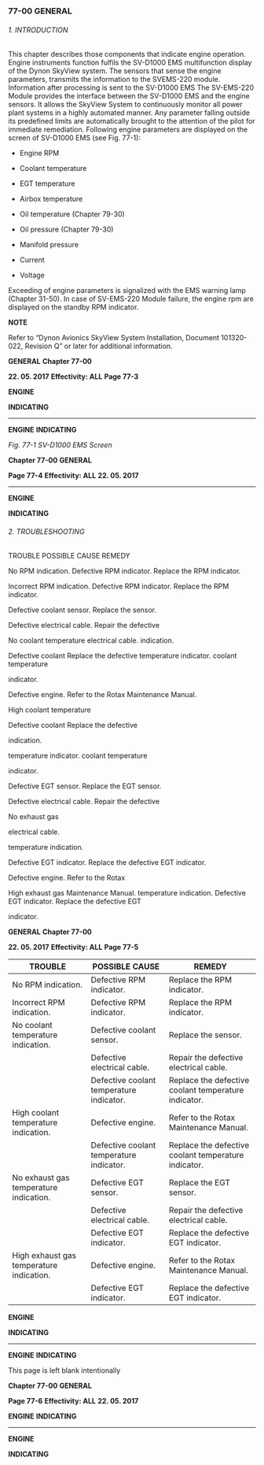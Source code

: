 ### 77-00 GENERAL

###### 1. INTRODUCTION
This chapter describes those components that indicate engine operation.
Engine instruments function fulfils the SV-D1000 EMS multifunction display of the
Dynon SkyView system.
The sensors that sense the engine parameters, transmits the information to the SVEMS-220 module. Information after processing is sent to the SV-D1000 EMS
The SV-EMS-220 Module provides the interface between the SV-D1000 EMS and
the engine sensors. It allows the SkyView System to continuously monitor all power
plant systems in a highly automated manner. Any parameter falling outside its
predefined limits are automatically brought to the attention of the pilot for immediate
remediation.
Following engine parameters are displayed on the screen of SV-D1000 EMS (see
Fig. 77-1):

   - Engine RPM

   - Coolant temperature

   - EGT temperature

   - Airbox temperature

   - Oil temperature (Chapter 79-30)

   - Oil pressure (Chapter 79-30)

   - Manifold pressure

   - Current

   - Voltage

Exceeding of engine parameters is signalized with the EMS warning lamp
(Chapter 31-50).
In case of SV-EMS-220 Module failure, the engine rpm are displayed on the standby
RPM indicator.

**NOTE**

Refer to “Dynon Avionics SkyView System Installation, Document 101320-022,
Revision Q” or later for additional information.

**GENERAL** **Chapter 77-00**

**22. 05. 2017** **Effectivity: ALL** **Page 77-3**


**ENGINE**

**INDICATING**


-----

**ENGINE**
**INDICATING**

_Fig. 77-1 SV-D1000 EMS Screen_

**Chapter 77-00** **GENERAL**

**Page 77-4** **Effectivity: ALL** **22. 05. 2017**


-----

**ENGINE**

**INDICATING**

###### 2. TROUBLESHOOTING

TROUBLE POSSIBLE CAUSE REMEDY

No RPM indication. Defective RPM indicator. Replace the RPM
indicator.

Incorrect RPM indication. Defective RPM indicator. Replace the RPM
indicator.

Defective coolant sensor. Replace the sensor.

Defective electrical cable. Repair the defective

No coolant temperature electrical cable.
indication.

Defective coolant Replace the defective
temperature indicator. coolant temperature

indicator.

Defective engine. Refer to the Rotax
Maintenance Manual.

High coolant temperature

Defective coolant Replace the defective

indication.

temperature indicator. coolant temperature

indicator.

Defective EGT sensor. Replace the EGT sensor.

Defective electrical cable. Repair the defective

No exhaust gas

electrical cable.

temperature indication.

Defective EGT indicator. Replace the defective EGT
indicator.

Defective engine. Refer to the Rotax

High exhaust gas Maintenance Manual.
temperature indication. Defective EGT indicator. Replace the defective EGT

indicator.

**GENERAL** **Chapter 77-00**

**22. 05. 2017** **Effectivity: ALL** **Page 77-5**

|TROUBLE|POSSIBLE CAUSE|REMEDY|
|---|---|---|
|No RPM indication.|Defective RPM indicator.|Replace the RPM indicator.|
|Incorrect RPM indication.|Defective RPM indicator.|Replace the RPM indicator.|
|No coolant temperature indication.|Defective coolant sensor.|Replace the sensor.|
||Defective electrical cable.|Repair the defective electrical cable.|
||Defective coolant temperature indicator.|Replace the defective coolant temperature indicator.|
|High coolant temperature indication.|Defective engine.|Refer to the Rotax Maintenance Manual.|
||Defective coolant temperature indicator.|Replace the defective coolant temperature indicator.|
|No exhaust gas temperature indication.|Defective EGT sensor.|Replace the EGT sensor.|
||Defective electrical cable.|Repair the defective electrical cable.|
||Defective EGT indicator.|Replace the defective EGT indicator.|
|High exhaust gas temperature indication.|Defective engine.|Refer to the Rotax Maintenance Manual.|
||Defective EGT indicator.|Replace the defective EGT indicator.|


**ENGINE**

**INDICATING**


-----

**ENGINE**
**INDICATING**

This page is left blank intentionally

**Chapter 77-00** **GENERAL**

**Page 77-6** **Effectivity: ALL** **22. 05. 2017**


**ENGINE**
**INDICATING**


-----

**ENGINE**

**INDICATING**

